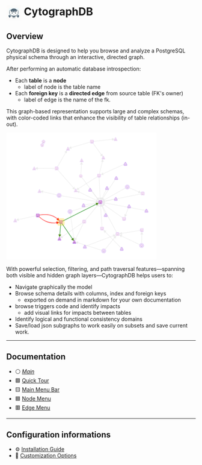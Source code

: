 

<!--======================================================================================
                IF YOU SEE THIS MESSAGE :

You must use a Markdown Viewer plug-in in your navigator to browse this documentation. 

 ***Markdown Viewer 5.3*** was used for development.*

=======================================================================================-->



# <img src="./img/pep-inno2.png" style="width: 40px; vertical-align: top;" /> CytographDB

## Overview

CytographDB is designed to help you browse and analyze a PostgreSQL physical schema through an interactive, directed graph.

After performing an automatic database introspection:

- Each **table** is a **node**
  - label of node is the table name 
- Each **foreign key** is a **directed edge** from source table (FK's owner) 
  - label of edge is the name of the fk.

This graph-based representation supports large and complex schemas, with color-coded links that enhance the visibility of table relationships (in-out).

<img src="./img/aNetwork.png" style="width: 400px;">

With powerful selection, filtering, and path traversal features—spanning both visible and hidden graph layers—CytographDB helps users to:

- Navigate graphically the model 
- Browse schema details with columns, index and foreign keys
  - exported on demand in markdown for your own documentation 
- browse triggers code and identify impacts
  - add visual links for impacts between tables
- Identify logical and functional consistency domains  
- Save/load json subgraphs to work easily on subsets and save current work.

---

## Documentation
- ⚪️ [*Main*](./main.md)
- 🟩 [Quick Tour](./quickTour.md)  
- 🟨 [Main Menu Bar](./menuBar.md)  
- 🟦 [Node Menu](./menuNodesSelectHide.md)  
- 🟥 [Edge Menu](./menuEdgesSelectHide.md)  

---

## Configuration informations

- ⚙️ [Installation Guide](./install.md)  
- 🎨 [Customization Options](./customization.md)  


